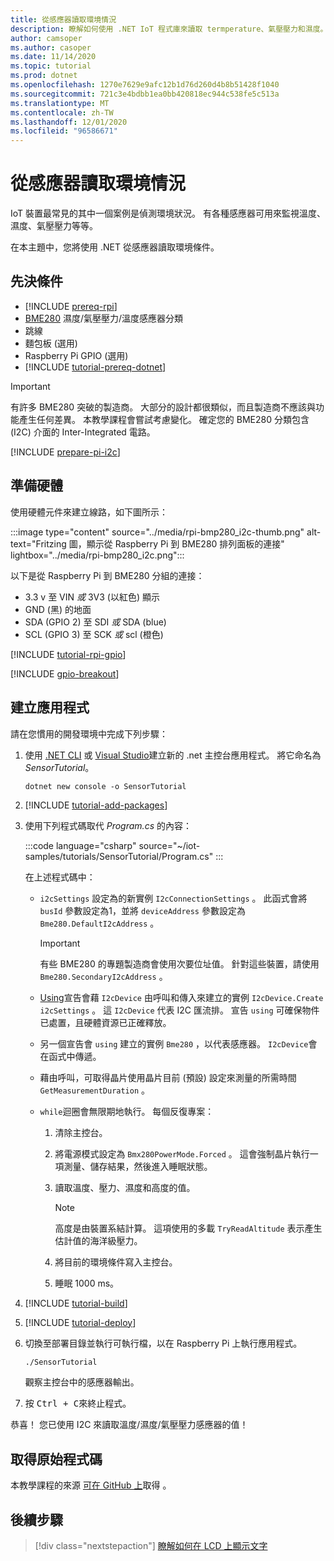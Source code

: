 ```yaml
---
title: 從感應器讀取環境情況
description: 瞭解如何使用 .NET IoT 程式庫來讀取 termperature、氣壓壓力和濕度。
author: camsoper
ms.author: casoper
ms.date: 11/14/2020
ms.topic: tutorial
ms.prod: dotnet
ms.openlocfilehash: 1270e7629e9afc12b1d76d260d4b8b51428f1040
ms.sourcegitcommit: 721c3e4bdbb1ea0bb420818ec944c538fe5c513a
ms.translationtype: MT
ms.contentlocale: zh-TW
ms.lasthandoff: 12/01/2020
ms.locfileid: "96586671"
---
```

# <a name="read-environmental-conditions-from-a-sensor"></a>從感應器讀取環境情況

IoT 裝置最常見的其中一個案例是偵測環境狀況。 有各種感應器可用來監視溫度、濕度、氣壓壓力等等。

在本主題中，您將使用 .NET 從感應器讀取環境條件。

## <a name="prerequisites"></a>先決條件

- [!INCLUDE [prereq-rpi](../includes/prereq-rpi.md)]
- [BME280](https://learn.adafruit.com/adafruit-bme280-humidity-barometric-pressure-temperature-sensor-breakout) <span class="docon docon-navigate-external x-hidden-focus"></span> 濕度/氣壓壓力/溫度感應器分類
- 跳線
- 麵包板 (選用) 
- Raspberry Pi GPIO (選用) 
- [!INCLUDE [tutorial-prereq-dotnet](../includes/tutorial-prereq-dotnet.md)]

> [!IMPORTANT]
> 有許多 BME280 突破的製造商。 大部分的設計都很類似，而且製造商不應該與功能產生任何差異。 本教學課程會嘗試考慮變化。 確定您的 BME280 分類包含 (I2C) 介面的 Inter-Integrated 電路。

[!INCLUDE [prepare-pi-i2c](../includes/prepare-pi-i2c.md)]

## <a name="prepare-the-hardware"></a>準備硬體

使用硬體元件來建立線路，如下圖所示：

:::image type="content" source="../media/rpi-bmp280_i2c-thumb.png" alt-text="Fritzing 圖，顯示從 Raspberry Pi 到 BME280 排列面板的連接" lightbox="../media/rpi-bmp280_i2c.png":::

以下是從 Raspberry Pi 到 BME280 分組的連接：

- 3.3 v 至 VIN *或* 3V3 (以紅色) 顯示
- GND (黑) 的地面
- SDA (GPIO 2) 至 SDI *或* SDA (blue) 
- SCL (GPIO 3) 至 SCK *或* scl (橙色) 

[!INCLUDE [tutorial-rpi-gpio](../includes/tutorial-rpi-gpio.md)]

[!INCLUDE [gpio-breakout](../includes/gpio-breakout.md)]

## <a name="create-the-app"></a>建立應用程式

請在您慣用的開發環境中完成下列步驟：

1. 使用 [.NET CLI](../../core/tools/dotnet-new.md) 或 [Visual Studio](../../core/tutorials/with-visual-studio.md)建立新的 .net 主控台應用程式。 將它命名為 *SensorTutorial*。

    ```dotnetcli
    dotnet new console -o SensorTutorial
    ```

1. [!INCLUDE [tutorial-add-packages](../includes/tutorial-add-packages.md)]
1. 使用下列程式碼取代 *Program.cs* 的內容：

    :::code language="csharp" source="~/iot-samples/tutorials/SensorTutorial/Program.cs" :::

    在上述程式碼中：

    - `i2cSettings` 設定為的新實例 `I2cConnectionSettings` 。 此函式會將 `busId` 參數設定為1，並將 `deviceAddress` 參數設定為 `Bme280.DefaultI2cAddress` 。

        > [!IMPORTANT]
        > 有些 BME280 的專題製造商會使用次要位址值。 針對這些裝置，請使用 `Bme280.SecondaryI2cAddress` 。

    - [Using](../../csharp/whats-new/csharp-8.md#using-declarations)宣告會藉 `I2cDevice` 由呼叫和傳入來建立的實例 `I2cDevice.Create` `i2cSettings` 。 這 `I2cDevice` 代表 I2C 匯流排。 宣告 `using` 可確保物件已處置，且硬體資源已正確釋放。
    - 另一個宣告會 `using` 建立的實例 `Bme280` ，以代表感應器。 `I2cDevice`會在函式中傳遞。
    - 藉由呼叫，可取得晶片使用晶片目前 (預設) 設定來測量的所需時間 `GetMeasurementDuration` 。
    - `while`迴圈會無限期地執行。 每個反復專案：
        1. 清除主控台。
        1. 將電源模式設定為 `Bmx280PowerMode.Forced` 。 這會強制晶片執行一項測量、儲存結果，然後進入睡眠狀態。
        1. 讀取溫度、壓力、濕度和高度的值。

            > [!NOTE]
            > 高度是由裝置系結計算。 這項使用的多載 `TryReadAltitude` 表示產生估計值的海洋級壓力。

        1. 將目前的環境條件寫入主控台。
        1. 睡眠 1000 ms。

1. [!INCLUDE [tutorial-build](../includes/tutorial-build.md)]
1. [!INCLUDE [tutorial-deploy](../includes/tutorial-deploy.md)]
1. 切換至部署目錄並執行可執行檔，以在 Raspberry Pi 上執行應用程式。

    ```bash
    ./SensorTutorial
    ```

    觀察主控台中的感應器輸出。

1. 按 <kbd>Ctrl + C</kbd>來終止程式。

恭喜！ 您已使用 I2C 來讀取溫度/濕度/氣壓壓力感應器的值！

## <a name="get-the-source-code"></a>取得原始程式碼

本教學課程的來源 [可在 GitHub 上](https://github.com/MicrosoftDocs/dotnet-iot-assets/tree/master/tutorials/SensorTutorial)取得 <span class="docon docon-navigate-external x-hidden-focus"></span> 。

## <a name="next-steps"></a>後續步驟

> [!div class="nextstepaction"]
> [瞭解如何在 LCD 上顯示文字](../tutorials/lcd-display.md)
